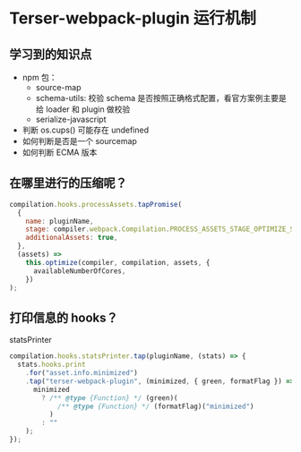 # Terser-webpack-plugin 运行机制

## 学习到的知识点

- npm 包：
  - source-map
  - schema-utils: 校验 schema 是否按照正确格式配置，看官方案例主要是给 loader 和 plugin 做校验
  - serialize-javascript
- 判断 os.cups() 可能存在 undefined
- 如何判断是否是一个 sourcemap
- 如何判断 ECMA 版本

## 在哪里进行的压缩呢？

```javascript
compilation.hooks.processAssets.tapPromise(
  {
    name: pluginName,
    stage: compiler.webpack.Compilation.PROCESS_ASSETS_STAGE_OPTIMIZE_SIZE,
    additionalAssets: true,
  },
  (assets) =>
    this.optimize(compiler, compilation, assets, {
      availableNumberOfCores,
    })
);
```

## 打印信息的 hooks？

statsPrinter

```javascript
compilation.hooks.statsPrinter.tap(pluginName, (stats) => {
  stats.hooks.print
    .for("asset.info.minimized")
    .tap("terser-webpack-plugin", (minimized, { green, formatFlag }) =>
      minimized
        ? /** @type {Function} */ (green)(
            /** @type {Function} */ (formatFlag)("minimized")
          )
        : ""
    );
});
```
